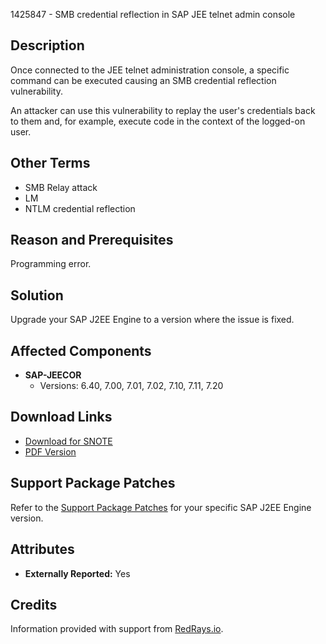 1425847 - SMB credential reflection in SAP JEE telnet admin console

## Description

Once connected to the JEE telnet administration console, a specific command can be executed causing an SMB credential reflection vulnerability.

An attacker can use this vulnerability to replay the user's credentials back to them and, for example, execute code in the context of the logged-on user.

## Other Terms

- SMB Relay attack
- LM
- NTLM credential reflection

## Reason and Prerequisites

Programming error.

## Solution

Upgrade your SAP J2EE Engine to a version where the issue is fixed.

## Affected Components

- **SAP-JEECOR**
  - Versions: 6.40, 7.00, 7.01, 7.02, 7.10, 7.11, 7.20

## Download Links

- [Download for SNOTE](https://notesdownloads.sap.com/note/0040000016956562017)
- [PDF Version](https://me.sap.com/sap/support/sfm/notes/print/0001425847?language=en-US&token=4831385A4C00DC2EA6DD05E60AD178C0)

## Support Package Patches

Refer to the [Support Package Patches](https://me.sap.com/sap/support/swdc/notes?cvnr=01200615320200012550&support_package=SP004&patch_level=000000) for your specific SAP J2EE Engine version.

## Attributes

- **Externally Reported:** Yes

## Credits

Information provided with support from [RedRays.io](https://redrays.io).